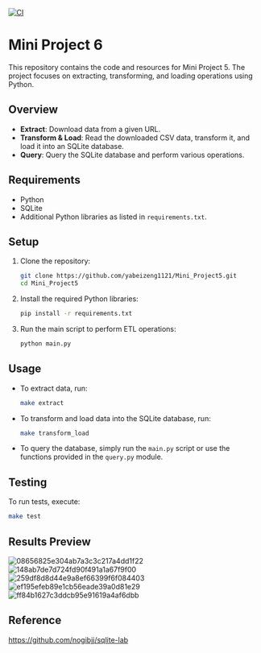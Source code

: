 [![CI](https://github.com/nogibjj/Mini_Project5_Yabei_New/actions/workflows/cicd.yml/badge.svg)](https://github.com/nogibjj/Mini_Project5_Yabei_New/actions/workflows/cicd.yml)
# Mini Project 6

This repository contains the code and resources for Mini Project 5. The project focuses on extracting, transforming, and loading operations using Python.

## Overview

- **Extract**: Download data from a given URL.
- **Transform & Load**: Read the downloaded CSV data, transform it, and load it into an SQLite database.
- **Query**: Query the SQLite database and perform various operations.

## Requirements

- Python 
- SQLite
- Additional Python libraries as listed in `requirements.txt`.

## Setup

1. Clone the repository:
   ```bash
   git clone https://github.com/yabeizeng1121/Mini_Project5.git
   cd Mini_Project5
   ```

2. Install the required Python libraries:
   ```bash
   pip install -r requirements.txt
   ```

3. Run the main script to perform ETL operations:
   ```bash
   python main.py
   ```

## Usage

- To extract data, run:
  ```bash
  make extract
  ```

- To transform and load data into the SQLite database, run:
  ```bash
  make transform_load
  ```

- To query the database, simply run the `main.py` script or use the functions provided in the `query.py` module.

## Testing

To run tests, execute:
```bash
make test
```

## Results Preview
![08656825e304ab7a3c3c217a4dd1f22](https://github.com/nogibjj/Mini_Project5_Yabei_New/assets/143656459/b0596f73-cc4a-4c0e-97f4-4910a0fe2f43)
![148ab7de7d724fd90f491a1a67f9f00](https://github.com/nogibjj/Mini_Project5_Yabei_New/assets/143656459/63194df8-567c-44ab-8b13-156db3bd87cd)
![259df8d8d44e9a8ef66399f6f084403](https://github.com/nogibjj/Mini_Project5_Yabei_New/assets/143656459/88f7111e-0201-4dcc-b804-2aecaea7a83c)
![ef195efeb89e1cb56eade39a0d81e29](https://github.com/nogibjj/Mini_Project5_Yabei_New/assets/143656459/7477bafb-a6c4-44e4-94f2-35c3c20b55bb)
![ff84b1627c3ddcb95e91619a4af6dbb](https://github.com/nogibjj/Mini_Project5_Yabei_New/assets/143656459/f7ac6671-ee3e-49d9-b66b-d7e431cae4fa)


## Reference
https://github.com/nogibjj/sqlite-lab
